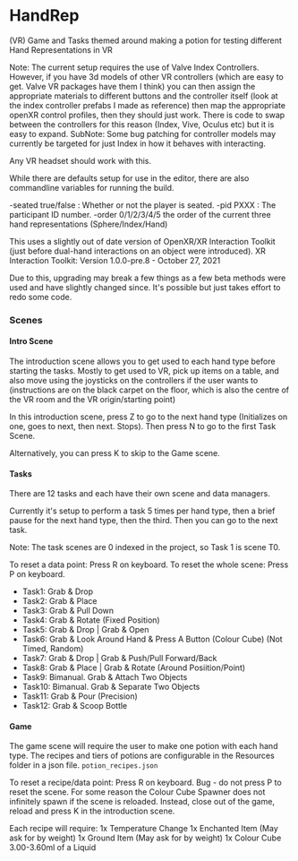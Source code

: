 # HandRep
 (VR) Game and Tasks themed around making a potion for testing different Hand Representations in VR

Note: The current setup requires the use of Valve Index Controllers. However, if you have 3d models of other VR controllers (which are easy to get. Valve VR packages have them I think) you can then assign the appropriate materials to different buttons and the controller itself (look at the index controller prefabs I made as reference) then map the appropriate openXR control profiles, then they should just work. There is code to swap between the controllers for this reason (Index, Vive, Oculus etc) but it is easy to expand. SubNote: Some bug patching for controller models may currently be targeted for just Index in how it behaves with interacting.

Any VR headset should work with this.

While there are defaults setup for use in the editor, there are also commandline variables for running the build.

-seated true/false : Whether or not the player is seated.
-pid PXXX : The participant ID number.
-order 0/1/2/3/4/5 the order of the current three hand representations (Sphere/Index/Hand)

This uses a slightly out of date version of OpenXR/XR Interaction Toolkit (just before dual-hand interactions on an object were introduced).
XR Interaction Toolkit: Version 1.0.0-pre.8 - October 27, 2021

Due to this, upgrading may break a few things as a few beta methods were used and have slightly changed since. It's possible but just takes effort to redo some code.


### Scenes

#### Intro Scene 

The introduction scene allows you to get used to each hand type before starting the tasks. Mostly to get used to VR, pick up items on a table, and also move using the joysticks on the controllers if the user wants to (instructions are on the black carpet on the floor, which is also the centre of the VR room and the VR origin/starting point)

In this introduction scene, press Z to go to the next hand type (Initializes on one, goes to next, then next. Stops). Then press N to go to the first Task Scene.

Alternatively, you can press K to skip to the Game scene.

#### Tasks

There are 12 tasks and each have their own scene and data managers.

Currently it's setup to perform a task 5 times per hand type, then a brief pause for the next hand type, then the third. Then you can go to the next task.

Note: The task scenes are 0 indexed in the project, so Task 1 is scene T0.

To reset a data point: Press R on keyboard.
To reset the whole scene: Press P on keyboard.

- Task1: Grab & Drop
- Task2: Grab & Place
- Task3: Grab & Pull Down
- Task4: Grab & Rotate (Fixed Position)
- Task5: Grab & Drop | Grab & Open
- Task6: Grab & Look Around Hand & Press A Button (Colour Cube) (Not Timed, Random)
- Task7: Grab & Drop | Grab & Push/Pull Forward/Back
- Task8: Grab & Place | Grab & Rotate (Around Posiition/Point)
- Task9: Bimanual. Grab & Attach Two Objects
- Task10: Bimanual. Grab & Separate Two Objects
- Task11: Grab & Pour (Precision)
- Task12: Grab & Scoop Bottle

#### Game

The game scene will require the user to make one potion with each hand type. The recipes and tiers of potions are configurable in the Resources folder in a json file. `potion_recipes.json`

To reset a recipe/data point: Press R on keyboard.
Bug - do not press P to reset the scene. For some reason the Colour Cube Spawner does not infinitely spawn if the scene is reloaded. Instead, close out of the game, reload and press K in the introduction scene.

Each recipe will require:
1x Temperature Change
1x Enchanted Item (May ask for by weight)
1x Ground Item (May ask for by weight)
1x Colour Cube
3.00-3.60ml of a Liquid
